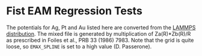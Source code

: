 # Fist EAM Regression Tests

The potentials for Ag, Pt and Au listed here are converted from the [LAMMPS distribution](http://lammps.sandia.gov).
The mixed file is generated by multiplication of Za(R)*Zb(R)/R as prescribed in
Foiles et al., PRB 33 (1986) 7983.
Note that the grid is quite loose, so `EMAX_SPLINE` is set to a high value (D. Passerone).
